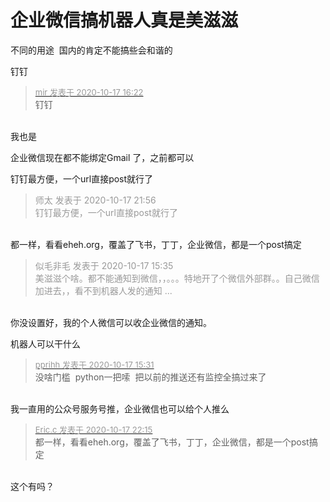 # 企业微信搞机器人真是美滋滋


不同的用途&nbsp;&nbsp;国内的肯定不能搞些会和谐的

钉钉<br />


<div class="quote"><blockquote><font size="2"><a href="https://www.hostloc.com/forum.php?mod=redirect&amp;goto=findpost&amp;pid=9313956&amp;ptid=755378" target="_blank"><font color="#999999">mir 发表于 2020-10-17 16:22</font></a></font><br />
钉钉</blockquote></div><br />
我也是

企业微信现在都不能绑定Gmail 了，之前都可以

钉钉最方便，一个url直接post就行了

<div class="quote"><blockquote><font color="#999999">师太 发表于 2020-10-17 21:56</font><br />
<font color="#999999">钉钉最方便，一个url直接post就行了</font></blockquote></div><br />
都一样，看看eheh.org，覆盖了飞书，丁丁，企业微信，都是一个post搞定

<div class="quote"><blockquote><font color="#999999">似毛非毛 发表于 2020-10-17 15:35</font><br />
<font color="#999999">美滋滋个啥。都不能通知到微信，，。。。特地开了个微信外部群。。自己微信加进去，，看不到机器人发的通知 ...</font></blockquote></div><br />
你没设置好，我的个人微信可以收企业微信的通知。

机器人可以干什么<br />


<div class="quote"><blockquote><font size="2"><a href="https://www.hostloc.com/forum.php?mod=redirect&amp;goto=findpost&amp;pid=9313811&amp;ptid=755378" target="_blank"><font color="#999999">pprihh 发表于 2020-10-17 15:31</font></a></font><br />
没啥门槛&nbsp;&nbsp;python一把嗦&nbsp;&nbsp;把以前的推送还有监控全搞过来了</blockquote></div><br />
我一直用的公众号服务号推，企业微信也可以给个人推么

<div class="quote"><blockquote><font size="2"><a href="https://www.hostloc.com/forum.php?mod=redirect&amp;goto=findpost&amp;pid=9315261&amp;ptid=755378" target="_blank"><font color="#999999">Eric.c 发表于 2020-10-17 22:15</font></a></font><br />
都一样，看看eheh.org，覆盖了飞书，丁丁，企业微信，都是一个post搞定</blockquote></div><br />
这个有吗？
